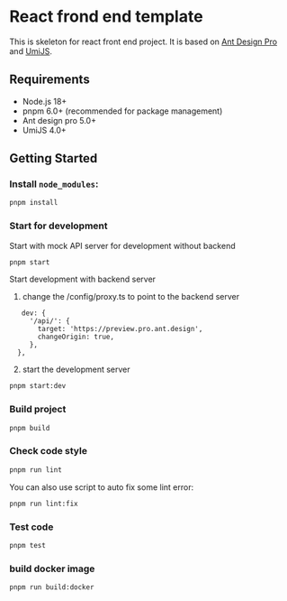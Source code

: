 # React frond end template

This is skeleton for react front end project. It is based on [Ant Design Pro](https://pro.ant.design) and [UmiJS](https://umijs.org/).

## Requirements

- Node.js 18+
- pnpm 6.0+ (recommended for package management)
- Ant design pro 5.0+
- UmiJS 4.0+

## Getting Started

### Install `node_modules`:

```bash
pnpm install
```

### Start for development

Start with mock API server for development without backend

```bash
pnpm start
```

Start development with backend server

1. change the /config/proxy.ts to point to the backend server

```
   dev: {
     '/api/': {
       target: 'https://preview.pro.ant.design',
       changeOrigin: true,
     },
  },
```

2. start the development server

```bash
pnpm start:dev
```

### Build project

```bash
pnpm build
```

### Check code style

```bash
pnpm run lint
```

You can also use script to auto fix some lint error:

```bash
pnpm run lint:fix
```

### Test code

```bash
pnpm test
```

### build docker image

```bash
pnpm run build:docker
```
